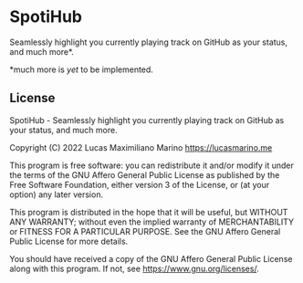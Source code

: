# SpotiHub

Seamlessly highlight you currently playing track on GitHub as your status, and much more*.

*much more is _yet_ to be implemented.

## License

SpotiHub - Seamlessly highlight you currently playing track on GitHub as your status, and much more.

Copyright (C) 2022  Lucas Maximiliano Marino <https://lucasmarino.me>

This program is free software: you can redistribute it and/or modify
it under the terms of the GNU Affero General Public License as published
by the Free Software Foundation, either version 3 of the License, or
(at your option) any later version.

This program is distributed in the hope that it will be useful,
but WITHOUT ANY WARRANTY; without even the implied warranty of
MERCHANTABILITY or FITNESS FOR A PARTICULAR PURPOSE.  See the
GNU Affero General Public License for more details.

You should have received a copy of the GNU Affero General Public License
along with this program.  If not, see <https://www.gnu.org/licenses/>.